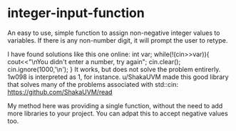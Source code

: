 # integer-input-function
An easy to use, simple function to assign non-negative integer values  to variables. If there is any non-number digit, it will prompt the user to retype.

I have found solutions like this one online:
int var;
	while(!(cin>>var)){
		cout<<"\nYou didn't enter a number, try again";
		cin.clear();
		cin.ignore(1000,'\n');
	}
  It works, but does not solve the problem entirerly. 1w098 is interpreted as 1, for instance.
  u/ShakaUVM made this good library that solves many of the problems associated with std::cin: https://github.com/ShakaUVM/read
  
  My method here was providing a single function, without the need to add more libraries to your project. You can adpat this to accept negative values too.

